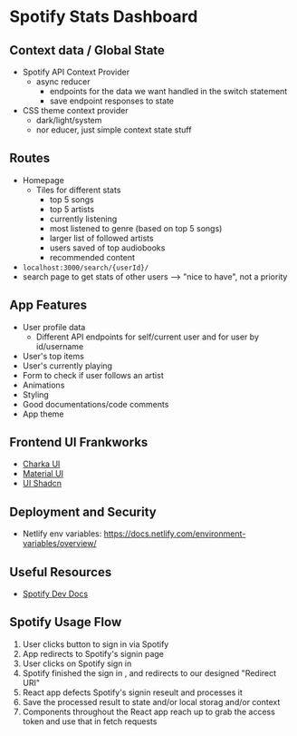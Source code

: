 # Spotify Stats Dashboard

## Context data / Global State

- Spotify API Context Provider
  - async reducer
    - endpoints for the data we want handled in the switch statement
    - save endpoint responses to state
- CSS theme context provider
  - dark/light/system
  - nor educer, just simple context state stuff


## Routes

- Homepage
  - Tiles for different stats
    - top 5 songs
    - top 5 artists
    - currently listening
    - most listened to genre (based on top 5 songs)
    - larger list of followed artists
    - users saved of top audiobooks
    - recommended content
- `localhost:3000/search/{userId}/`
- search page to get stats of other users --> "nice to have", not a priority


## App Features

- User profile data
  - Different API endpoints for self/current user and for user by id/username
- User's top items
- User's currently playing
- Form to check if user follows an artist
- Animations
- Styling
- Good documentations/code comments
- App theme


## Frontend UI Frankworks

- [Charka UI](https://v2.chakra-ui.com/)
- [Material UI](google.com)
- [UI Shadcn](https://ui.shadcn.com)

## Deployment and Security

- Netlify env variables: https://docs.netlify.com/environment-variables/overview/

## Useful Resources

- [Spotify Dev Docs](https://developer.spotify.com/documentation/web-api)

## Spotify Usage Flow

1. User clicks button to sign in via Spotify
2. App redirects to Spotify's signin page
3. User clicks on Spotify sign in 
4. Spotify finished the sign in , and redirects to our designed "Redirect URI"
5. React app defects Spotify's signin reseult and processes it
6. Save the processed result to state and/or local storag and/or context
7. Components throughout the React app reach up to grab the access token and use that in fetch requests